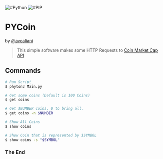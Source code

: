 ![#Python](https://img.shields.io/badge/Python-v3.6.4-yellow.svg) ![#PIP](https://img.shields.io/badge/pip3-v9.0.1-blue.svg)

# PYCoin

by [@avcaliani](https://github.com/avcaliani)

> This simple software makes some HTTP Requests to [Coin Market Cap API](https://coinmarketcap.com/api/) 

## Commands

```sh
# Run Script
$ phyton3 Main.py
```

```sh
# Get some coins (Default is 100 Coins)
$ get coins

# Get $NUMBER coins, 0 to bring all.
$ get coins -n $NUMBER

# Show All Coins
$ show coins

# Show Coin that is represented by $SYMBOL
$ show coins -s "$SYMBOL"
```

### The End